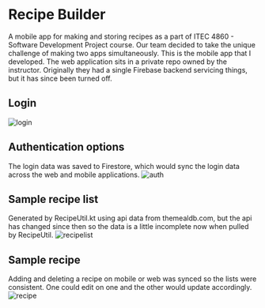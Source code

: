 # Recipe Builder
A mobile app for making and storing recipes as a part of ITEC 4860 - Software Development Project course. Our team decided to take the unique challenge of making two apps simultaneously. This is the mobile app that I developed. The web application sits in a private repo owned by the instructor. Originally they had a single Firebase backend servicing things, but it has since been turned off.

## Login
![login](docs/imgs/Screenshot_20210528-180528_Recipe%20Builder.jpg)

## Authentication options
The login data was saved to Firestore, which would sync the login data across the web and mobile applications.
![auth](docs/imgs/Screenshot_20210528-180531_Recipe%20Builder.jpg)

## Sample recipe list
Generated by RecipeUtil.kt using api data from themealdb.com, but the api has changed since then so the data is a little incomplete now when pulled by RecipeUtil.
![recipelist](docs/imgs/Screenshot_20210528-180647_Recipe%20Builder.jpg)

## Sample recipe
Adding and deleting a recipe on mobile or web was synced so the lists were consistent. One could edit on one and the other would update accordingly.
![recipe](docs/imgs/Screenshot_20210528-180632_Recipe%20Builder.jpg)
